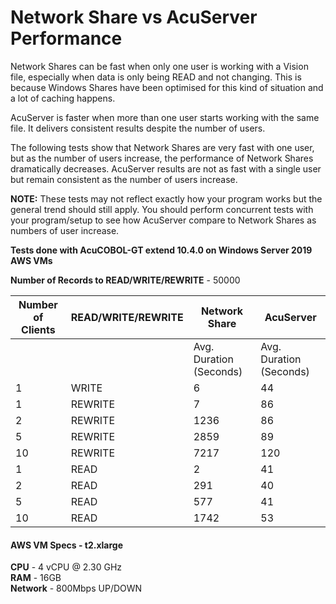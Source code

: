 # Network Share vs AcuServer Performance

Network Shares can be fast when only one user is working with a Vision file, especially when data is only being READ and not changing. This is because Windows Shares have been optimised for this kind of situation and a lot of caching happens.  

AcuServer is faster when more than one user starts working with the same file. It delivers consistent results despite the number of users.  

The following tests show that Network Shares are very fast with one user, but as the number of users increase, the performance of Network Shares dramatically decreases. AcuServer results are not as fast with a single user but remain consistent as the number of users increase.  

**NOTE:** These tests may not reflect exactly how your program works but the general trend should still apply. You should perform concurrent tests with your program/setup to see how AcuServer compare to Network Shares as numbers of user increase.  

**Tests done with AcuCOBOL-GT extend 10.4.0 on Windows Server 2019 AWS VMs**  

**Number of Records to READ/WRITE/REWRITE** - 50000    

| Number of Clients | READ/WRITE/REWRITE | Network Share           | AcuServer               |
|-------------------|--------------------|-------------------------|-------------------------|
|                   |                    | Avg. Duration (Seconds) | Avg. Duration (Seconds) |
| 1                 | WRITE              | 6                       | 44                      |
| 1                 | REWRITE            | 7                       | 86                      |
| 2                 | REWRITE            | 1236                    | 86                      |
| 5                 | REWRITE            | 2859                    | 89                      |
| 10                | REWRITE            | 7217                    | 120                     |
| 1                 | READ               | 2                       | 41                      |
| 2                 | READ               | 291                     | 40                      |
| 5                 | READ               | 577                     | 41                      |
| 10                | READ               | 1742                    | 53                      |

#### AWS VM Specs - t2.xlarge
**CPU**	- 4 vCPU @ 2.30 GHz   
**RAM**	- 16GB  
**Network**	- 800Mbps UP/DOWN  
